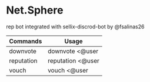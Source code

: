 # Net.Sphere

rep bot
integrated with sellix-discrod-bot by @fsalinas26



Commands | Usage
------------ | -------------
downvote | downvote <@user | userID> <reason>
reputation | reputation <@user | userID>
vouch | vouch <@user | userID>


